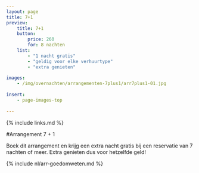 ```yaml
---
layout: page
title: 7+1
preview: 
    title: 7+1
    button:
        price: 260
        for: 8 nachten
    list:
        - "1 nacht gratis"
        - "geldig voor elke verhuurtype"
        - "extra genieten"
        
images:
    - /img/overnachten/arrangementen-7plus1/arr7plus1-01.jpg
    
insert:
    - page-images-top
    
---
```


{% include links.md %}


#Arrangement 7 + 1

Boek dit arrangement en krijg een extra nacht gratis bij een reservatie van 7 nachten of meer. Extra genieten dus voor hetzelfde geld! 
    
{% include nl/arr-goedomweten.md %}


